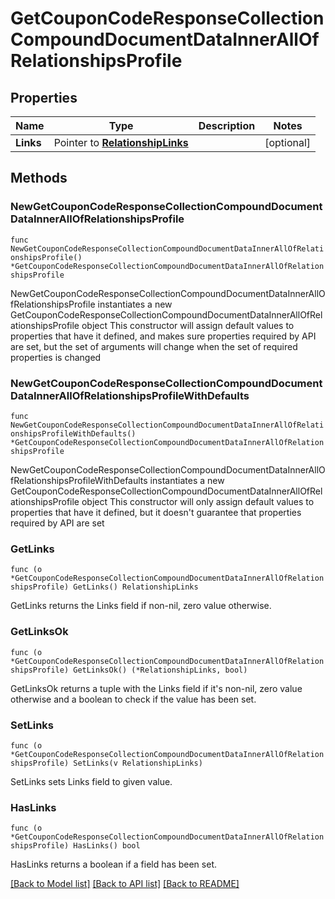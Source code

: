 # GetCouponCodeResponseCollectionCompoundDocumentDataInnerAllOfRelationshipsProfile

## Properties

Name | Type | Description | Notes
------------ | ------------- | ------------- | -------------
**Links** | Pointer to [**RelationshipLinks**](RelationshipLinks.md) |  | [optional] 

## Methods

### NewGetCouponCodeResponseCollectionCompoundDocumentDataInnerAllOfRelationshipsProfile

`func NewGetCouponCodeResponseCollectionCompoundDocumentDataInnerAllOfRelationshipsProfile() *GetCouponCodeResponseCollectionCompoundDocumentDataInnerAllOfRelationshipsProfile`

NewGetCouponCodeResponseCollectionCompoundDocumentDataInnerAllOfRelationshipsProfile instantiates a new GetCouponCodeResponseCollectionCompoundDocumentDataInnerAllOfRelationshipsProfile object
This constructor will assign default values to properties that have it defined,
and makes sure properties required by API are set, but the set of arguments
will change when the set of required properties is changed

### NewGetCouponCodeResponseCollectionCompoundDocumentDataInnerAllOfRelationshipsProfileWithDefaults

`func NewGetCouponCodeResponseCollectionCompoundDocumentDataInnerAllOfRelationshipsProfileWithDefaults() *GetCouponCodeResponseCollectionCompoundDocumentDataInnerAllOfRelationshipsProfile`

NewGetCouponCodeResponseCollectionCompoundDocumentDataInnerAllOfRelationshipsProfileWithDefaults instantiates a new GetCouponCodeResponseCollectionCompoundDocumentDataInnerAllOfRelationshipsProfile object
This constructor will only assign default values to properties that have it defined,
but it doesn't guarantee that properties required by API are set

### GetLinks

`func (o *GetCouponCodeResponseCollectionCompoundDocumentDataInnerAllOfRelationshipsProfile) GetLinks() RelationshipLinks`

GetLinks returns the Links field if non-nil, zero value otherwise.

### GetLinksOk

`func (o *GetCouponCodeResponseCollectionCompoundDocumentDataInnerAllOfRelationshipsProfile) GetLinksOk() (*RelationshipLinks, bool)`

GetLinksOk returns a tuple with the Links field if it's non-nil, zero value otherwise
and a boolean to check if the value has been set.

### SetLinks

`func (o *GetCouponCodeResponseCollectionCompoundDocumentDataInnerAllOfRelationshipsProfile) SetLinks(v RelationshipLinks)`

SetLinks sets Links field to given value.

### HasLinks

`func (o *GetCouponCodeResponseCollectionCompoundDocumentDataInnerAllOfRelationshipsProfile) HasLinks() bool`

HasLinks returns a boolean if a field has been set.


[[Back to Model list]](../README.md#documentation-for-models) [[Back to API list]](../README.md#documentation-for-api-endpoints) [[Back to README]](../README.md)


